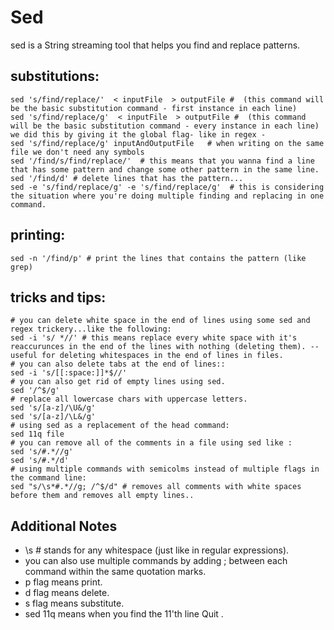 # Sed


sed is a String streaming tool that helps you find and replace patterns.


## substitutions:
```
sed 's/find/replace/'  < inputFile  > outputFile #  (this command will be the basic substitution command - first instance in each line)
sed 's/find/replace/g'  < inputFile  > outputFile #  (this command will be the basic substitution command - every instance in each line) we did this by giving it the global flag- like in regex -
sed 's/find/replace/g' inputAndOutputFile   # when writing on the same file we don't need any symbols
sed '/find/s/find/replace/'  # this means that you wanna find a line that has some pattern and change some other pattern in the same line.
sed '/find/d' # delete lines that has the pattern...
sed -e 's/find/replace/g' -e 's/find/replace/g'  # this is considering the situation where you're doing multiple finding and replacing in one command.
```

## printing:
```
sed -n '/find/p' # print the lines that contains the pattern (like grep)

```

## tricks and tips:
```
# you can delete white space in the end of lines using some sed and regex trickery...like the following:
sed -i 's/ *//' # this means replace every white space with it's reaccurunces in the end of the lines with nothing (deleting them). -- useful for deleting whitespaces in the end of lines in files.
# you can also delete tabs at the end of lines::
sed -i 's/[[:space:]]*$//'
# you can also get rid of empty lines using sed.
sed '/^$/g'
# replace all lowercase chars with uppercase letters.
sed 's/[a-z]/\U&/g'
sed 's/[a-z]/\L&/g'
# using sed as a replacement of the head command:
sed 11q file
# you can remove all of the comments in a file using sed like :
sed 's/#.*//g'
sed 's/#.*/d'
# using multiple commands with semicolms instead of multiple flags in the command line:
sed "s/\s*#.*//g; /^$/d" # removes all comments with white spaces before them and removes all empty lines..

```
## Additional Notes
* \s    # stands for any whitespace (just like in regular expressions).
* you can also use multiple commands by adding ; between each command within the same quotation marks.
* p flag means print.
* d flag means delete.
* s flag means substitute.
* sed 11q means when you find the 11'th line Quit .
